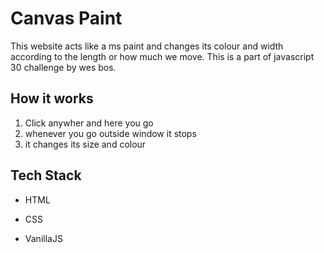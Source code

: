 # Canvas Paint

This website acts like a ms paint and changes its colour and width according to the length or how much we move. This is a part of javascript 30 challenge by wes bos.

## How it works 
1. Click anywher and here you go
2. whenever you go outside window it stops
3. it changes its size and colour

## Tech Stack

- HTML

- CSS

- VanillaJS
  

